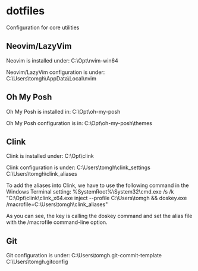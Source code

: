 # dotfiles
Configuration for core utilities

## Neovim/LazyVim

Neovim is installed under:
C:\Opt\nvim-win64

Neovim/LazyVim configuration is under:
C:\Users\tomgh\AppData\Local\nvim

## Oh My Posh

Oh My Posh is installed in:
C:\Opt\oh-my-posh

Oh My Posh configuration is in:
C:\Opt\oh-my-posh\themes

## Clink

Clink is installed under:
C:\Opt\clink

Clink configuration is under:
C:\Users\tomgh\clink_settings
C:\Users\tomgh\clink_aliases

To add the aliases into Clink, we have to use the following command in the Windows Terminal setting:
%SystemRoot%\System32\cmd.exe /s /k "C:\\Opt\\clink\\clink_x64.exe inject --profile C:\\Users\\tomgh && doskey.exe /macrofile=C:\\Users\\tomgh\\clink_aliases"

As you can see, the key is calling the doskey command and set the alias file with the /macrofile command-line option.

## Git

Git configuration is under:
C:\Users\tomgh\.git-commit-template
C:\Users\tomgh\.gitconfig

